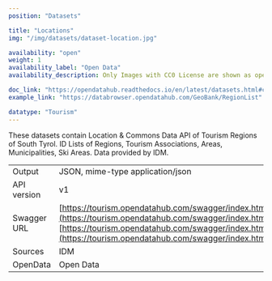 ```yaml
---
position: "Datasets"

title: "Locations"
img: "/img/datasets/dataset-location.jpg"

availability: "open"
weight: 1
availability_label: "Open Data"
availability_description: Only Images with CC0 License are shown as open data.

doc_link: "https://opendatahub.readthedocs.io/en/latest/datasets.html#common-dataset"
example_link: "https://databrowser.opendatahub.com/GeoBank/RegionList"

datatype: "Tourism"
---
```


These datasets contain Location & Commons Data API of Tourism Regions of South Tyrol. ID Lists of Regions, Tourism Associations, Areas, Municipalities, Ski Areas.
Data provided by IDM.

|             |                                                                                                                           |
| :---------- | ------------------------------------------------------------------------------------------------------------------------- |
| Output      | JSON, mime-type application/json                                                                                          |
| API version | v1                                                                                                                        |
| Swagger URL | [https://tourism.opendatahub.com/swagger/index.html#/Common](https://tourism.opendatahub.com/swagger/index.html#/Common)<br>[https://tourism.opendatahub.com/swagger/index.html#/Location](https://tourism.opendatahub.com/swagger/index.html#/Location)|
| Sources     | IDM                                                                                                                       |
| OpenData    | Open Data                                                      |
